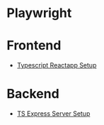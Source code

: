 # Playwright
# Frontend
- [Typescript Reactapp Setup](https://create-react-app.dev/docs/getting-started#creating-a-typescript-app)
# Backend
- [TS Express Server Setup](https://blog.logrocket.com/how-to-set-up-node-typescript-express/)